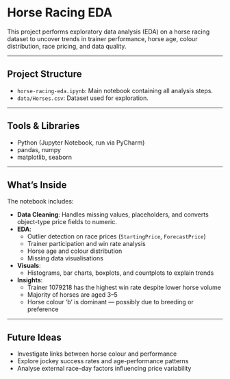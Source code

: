 # Horse Racing EDA

This project performs exploratory data analysis (EDA) on a horse racing dataset to uncover trends in trainer performance, horse age, colour distribution, race pricing, and data quality.

---

## Project Structure

- `horse-racing-eda.ipynb`: Main notebook containing all analysis steps.
- `data/Horses.csv`: Dataset used for exploration.

---

## Tools & Libraries

- Python (Jupyter Notebook, run via PyCharm)
- pandas, numpy
- matplotlib, seaborn

---

## What’s Inside

The notebook includes:

- **Data Cleaning**: Handles missing values, placeholders, and converts object-type price fields to numeric.
- **EDA**:
  - Outlier detection on race prices (`StartingPrice`, `ForecastPrice`)
  - Trainer participation and win rate analysis
  - Horse age and colour distribution
  - Missing data visualisations
- **Visuals**:
  - Histograms, bar charts, boxplots, and countplots to explain trends
- **Insights**:
  - Trainer 1079218 has the highest win rate despite lower horse volume
  - Majority of horses are aged 3–5
  - Horse colour ‘b’ is dominant — possibly due to breeding or preference

---

## Future Ideas

- Investigate links between horse colour and performance
- Explore jockey success rates and age-performance patterns
- Analyse external race-day factors influencing price variability
